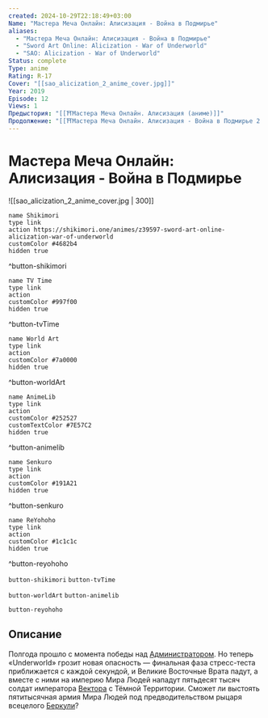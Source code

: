 ```yaml
---
created: 2024-10-29T22:18:49+03:00
Name: "Мастера Меча Онлайн: Алисизация - Война в Подмирье"
aliases:
  - "Мастера Меча Онлайн: Алисизация - Война в Подмирье"
  - "Sword Art Online: Alicization - War of Underworld"
  - "SAO: Alicization - War of Underworld"
Status: complete
Type: anime
Rating: R-17
Cover: "[[sao_alicization_2_anime_cover.jpg]]"
Year: 2019
Episode: 12
Views: 1
Предыстория: "[[⛩️Мастера Меча Онлайн. Алисизация (аниме)]]"
Продолжение: "[[⛩️Мастера Меча Онлайн. Алисизация - Война в Подмирье 2 (аниме)]]"
---
```


# Мастера Меча Онлайн: Алисизация - Война в Подмирье

![[sao_alicization_2_anime_cover.jpg | 300]]

```button
name Shikimori
type link
action https://shikimori.one/animes/z39597-sword-art-online-alicization-war-of-underworld
customColor #4682b4
hidden true
```
^button-shikimori

```button
name TV Time
type link
action 
customColor #997f00
hidden true
```
^button-tvTime

```button
name World Art
type link
action 
customColor #7a0000
hidden true
```
^button-worldArt

```button
name AnimeLib
type link
action 
customColor #252527
customTextColor #7E57C2
hidden true
```
^button-animelib

```button
name Senkuro
type link
action 
customColor #191A21
hidden true
```
^button-senkuro

```button
name ReYohoho
type link
action 
customColor #1c1c1c
hidden true
```
^button-reyohoho



`button-shikimori` `button-tvTime`

`button-worldArt` `button-animelib`

`button-reyohoho`

## Описание

Полгода прошло с момента победы над [Администратором](https://shikimori.one/characters/106641-quinella). Но теперь «Underworld» грозит новая опасность — финальная фаза стресс-теста приближается с каждой секундой, и Великие Восточные Врата падут, а вместе с ними на империю Мира Людей нападут пятьдесят тысяч солдат императора [Вектора](https://shikimori.one/characters/119629-gabriel-miller) с Тёмной Территории. Сможет ли выстоять пятитысячная армия Мира Людей под предводительством рыцаря всецелого [Беркули](https://shikimori.one/characters/106217-bercouli-synthesis-one)?
